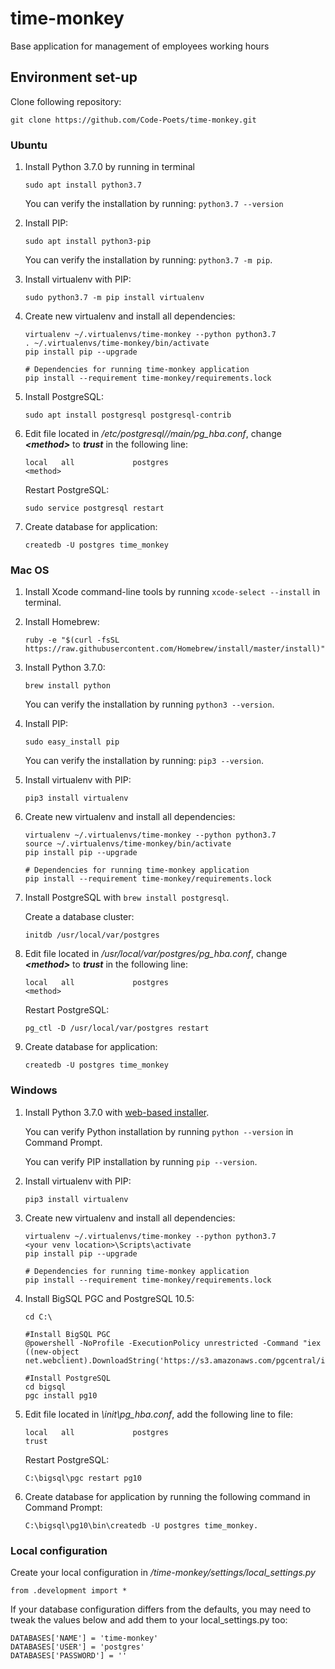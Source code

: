 # time-monkey
Base application for management of employees working hours

## Environment set-up

Clone following repository:
```
git clone https://github.com/Code-Poets/time-monkey.git
```



### Ubuntu
    
1. Install Python 3.7.0 by running in terminal
    ```
    sudo apt install python3.7
    ```
    You can verify the installation by running: `python3.7 --version`

2. Install PIP:
    ```
    sudo apt install python3-pip
    ```
    You can verify the installation by running: `python3.7 -m pip`.

3. Install virtualenv with PIP: 
    ```
    sudo python3.7 -m pip install virtualenv
    ```

4. Create new virtualenv and install all dependencies:
    ```
    virtualenv ~/.virtualenvs/time-monkey --python python3.7
    . ~/.virtualenvs/time-monkey/bin/activate
    pip install pip --upgrade
    
    # Dependencies for running time-monkey application
    pip install --requirement time-monkey/requirements.lock
    ```

5. Install PostgreSQL:
    ```
    sudo apt install postgresql postgresql-contrib
    ```

6. Edit file located in */etc/postgresql/<version>/main/pg_hba.conf*, change ***\<method\>*** to ***trust*** in the following line:
    ```
    local   all             postgres                                <method>
    ```
    Restart PostgreSQL:
    ```
    sudo service postgresql restart
    ```

7. Create database for application: 
    ```
    createdb -U postgres time_monkey
    ```



### Mac OS

1. Install Xcode command-line tools by running `xcode-select --install` in terminal.

2. Install Homebrew:
    ```
    ruby -e "$(curl -fsSL https://raw.githubusercontent.com/Homebrew/install/master/install)"
    ```

3. Install Python 3.7.0: 
    ```
    brew install python
    ```
    You can verify the installation by running `python3 --version`.

4. Install PIP: 
    ```
    sudo easy_install pip
    ```
    You can verify the installation by running: `pip3 --version`.

5. Install virtualenv with PIP:
    ```
    pip3 install virtualenv
    ```

6. Create new virtualenv and install all dependencies:
    ```
    virtualenv ~/.virtualenvs/time-monkey --python python3.7
    source ~/.virtualenvs/time-monkey/bin/activate
    pip install pip --upgrade

    # Dependencies for running time-monkey application
    pip install --requirement time-monkey/requirements.lock
    ```

7. Install PostgreSQL with `brew install postgresql`.
    
    Create a database cluster: 
    ```
    initdb /usr/local/var/postgres
    ```

8.  Edit file located in */usr/local/var/postgres/pg_hba.conf*, change ***\<method\>*** to ***trust*** in the following line:
    ```
    local   all             postgres                                <method>
    ```
    Restart PostgreSQL:
    ```
    pg_ctl -D /usr/local/var/postgres restart
    ```

9. Create database for application: 
    ```
    createdb -U postgres time_monkey
    ```



### Windows

1. Install Python 3.7.0 with [web-based installer](https://www.python.org/ftp/python/3.7.0/python-3.7.0-amd64-webinstall.exe).
    
    You can verify Python installation by running `python --version` in Command Prompt.
    
    You can verify PIP installation by running `pip --version`.

2. Install virtualenv with PIP: 
    ```
    pip3 install virtualenv
    ```
    
3. Create new virtualenv and install all dependencies:
    ```
    virtualenv ~/.virtualenvs/time-monkey --python python3.7
    <your venv location>\Scripts\activate
    pip install pip --upgrade

    # Dependencies for running time-monkey application
    pip install --requirement time-monkey/requirements.lock
    ```

4. Install BigSQL PGC and PostgreSQL 10.5: 
    ```
    cd C:\
    
    #Install BigSQL PGC
    @powershell -NoProfile -ExecutionPolicy unrestricted -Command "iex ((new-object net.webclient).DownloadString('https://s3.amazonaws.com/pgcentral/install.ps1'))"
    
    #Install PostgreSQL
    cd bigsql
    pgc install pg10
    ```

5.  Edit file located in *\init\pg_hba.conf*, add the following line to file:
    ```
    local   all             postgres                                trust
    ```   
    Restart PostgreSQL:
    ```
    C:\bigsql\pgc restart pg10
    ```

6. Create database for application by running the following command in Command Prompt: 
    ```
    C:\bigsql\pg10\bin\createdb -U postgres time_monkey.
    ```



### Local configuration

Create your local configuration in */time-monkey/settings/local_settings.py*
```
from .development import *
```
If your database configuration differs from the defaults, you may need to tweak the values below and add them to your local_settings.py too:
```
DATABASES['NAME'] = 'time-monkey'
DATABASES['USER'] = 'postgres'
DATABASES['PASSWORD'] = ''
```

